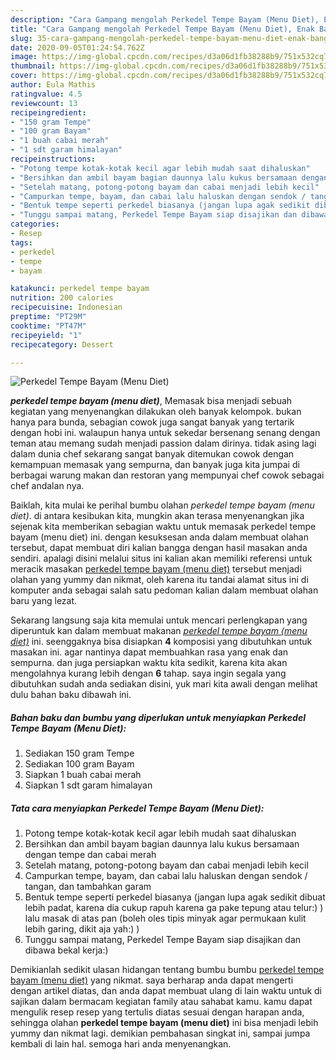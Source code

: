 ```yaml
---
description: "Cara Gampang mengolah Perkedel Tempe Bayam (Menu Diet), Enak Banget"
title: "Cara Gampang mengolah Perkedel Tempe Bayam (Menu Diet), Enak Banget"
slug: 35-cara-gampang-mengolah-perkedel-tempe-bayam-menu-diet-enak-banget
date: 2020-09-05T01:24:54.762Z
image: https://img-global.cpcdn.com/recipes/d3a06d1fb38288b9/751x532cq70/perkedel-tempe-bayam-menu-diet-foto-resep-utama.jpg
thumbnail: https://img-global.cpcdn.com/recipes/d3a06d1fb38288b9/751x532cq70/perkedel-tempe-bayam-menu-diet-foto-resep-utama.jpg
cover: https://img-global.cpcdn.com/recipes/d3a06d1fb38288b9/751x532cq70/perkedel-tempe-bayam-menu-diet-foto-resep-utama.jpg
author: Eula Mathis
ratingvalue: 4.5
reviewcount: 13
recipeingredient:
- "150 gram Tempe"
- "100 gram Bayam"
- "1 buah cabai merah"
- "1 sdt garam himalayan"
recipeinstructions:
- "Potong tempe kotak-kotak kecil agar lebih mudah saat dihaluskan"
- "Bersihkan dan ambil bayam bagian daunnya lalu kukus bersamaan dengan tempe dan cabai merah"
- "Setelah matang, potong-potong bayam dan cabai menjadi lebih kecil"
- "Campurkan tempe, bayam, dan cabai lalu haluskan dengan sendok / tangan, dan tambahkan garam"
- "Bentuk tempe seperti perkedel biasanya (jangan lupa agak sedikit dibuat lebih padat, karena dia cukup rapuh karena ga pake tepung atau telur:) ) lalu masak di atas pan (boleh oles tipis minyak agar permukaan kulit lebih garing, dikit aja yah:) )"
- "Tunggu sampai matang, Perkedel Tempe Bayam siap disajikan dan dibawa bekal kerja:)"
categories:
- Resep
tags:
- perkedel
- tempe
- bayam

katakunci: perkedel tempe bayam 
nutrition: 200 calories
recipecuisine: Indonesian
preptime: "PT29M"
cooktime: "PT47M"
recipeyield: "1"
recipecategory: Dessert

---
```



![Perkedel Tempe Bayam (Menu Diet)](https://img-global.cpcdn.com/recipes/d3a06d1fb38288b9/751x532cq70/perkedel-tempe-bayam-menu-diet-foto-resep-utama.jpg)

<b><i>perkedel tempe bayam (menu diet)</i></b>, Memasak bisa menjadi sebuah kegiatan yang menyenangkan dilakukan oleh banyak kelompok. bukan hanya para bunda, sebagian cowok juga sangat banyak yang tertarik dengan hobi ini. walaupun hanya untuk sekedar bersenang senang dengan teman atau memang sudah menjadi passion dalam dirinya. tidak asing lagi dalam dunia chef sekarang sangat banyak ditemukan cowok dengan kemampuan memasak yang sempurna, dan banyak juga kita jumpai di berbagai warung makan dan restoran yang mempunyai chef cowok sebagai chef andalan nya.

Baiklah, kita mulai ke perihal bumbu olahan <i>perkedel tempe bayam (menu diet)</i>. di antara kesibukan kita, mungkin akan terasa menyenangkan jika sejenak kita memberikan sebagian waktu untuk memasak perkedel tempe bayam (menu diet) ini. dengan kesuksesan anda dalam membuat olahan tersebut, dapat membuat diri kalian bangga dengan hasil masakan anda sendiri. apalagi disini melalui situs ini kalian akan memiliki referensi untuk meracik masakan <u>perkedel tempe bayam (menu diet)</u> tersebut menjadi olahan yang yummy dan nikmat, oleh karena itu tandai alamat situs ini di komputer anda sebagai salah satu pedoman kalian dalam membuat olahan baru yang lezat.




Sekarang langsung saja kita memulai untuk mencari perlengkapan yang diperuntuk kan dalam membuat makanan <u><i>perkedel tempe bayam (menu diet)</i></u> ini. seenggaknya bisa disiapkan <b>4</b> komposisi yang dibutuhkan untuk masakan ini. agar nantinya dapat membuahkan rasa yang enak dan sempurna. dan juga persiapkan waktu kita sedikit, karena kita akan mengolahnya kurang lebih dengan <b>6</b> tahap. saya ingin segala yang dibutuhkan sudah anda sediakan disini, yuk mari kita awali dengan melihat dulu bahan baku dibawah ini.

<!--inarticleads1-->

##### Bahan baku dan bumbu yang diperlukan untuk menyiapkan Perkedel Tempe Bayam (Menu Diet):

1. Sediakan 150 gram Tempe
1. Sediakan 100 gram Bayam
1. Siapkan 1 buah cabai merah
1. Siapkan 1 sdt garam himalayan




<!--inarticleads2-->

##### Tata cara menyiapkan Perkedel Tempe Bayam (Menu Diet):

1. Potong tempe kotak-kotak kecil agar lebih mudah saat dihaluskan
1. Bersihkan dan ambil bayam bagian daunnya lalu kukus bersamaan dengan tempe dan cabai merah
1. Setelah matang, potong-potong bayam dan cabai menjadi lebih kecil
1. Campurkan tempe, bayam, dan cabai lalu haluskan dengan sendok / tangan, dan tambahkan garam
1. Bentuk tempe seperti perkedel biasanya (jangan lupa agak sedikit dibuat lebih padat, karena dia cukup rapuh karena ga pake tepung atau telur:) ) lalu masak di atas pan (boleh oles tipis minyak agar permukaan kulit lebih garing, dikit aja yah:) )
1. Tunggu sampai matang, Perkedel Tempe Bayam siap disajikan dan dibawa bekal kerja:)




Demikianlah sedikit ulasan hidangan tentang bumbu bumbu <u>perkedel tempe bayam (menu diet)</u> yang nikmat. saya berharap anda dapat mengerti dengan artikel diatas, dan anda dapat membuat ulang di lain waktu untuk di sajikan dalam bermacam kegiatan family atau sahabat kamu. kamu dapat mengulik resep resep yang tertulis diatas sesuai dengan harapan anda, sehingga olahan <b>perkedel tempe bayam (menu diet)</b> ini bisa menjadi lebih yummy dan nikmat lagi. demikian pembahasan singkat ini, sampai jumpa kembali di lain hal. semoga hari anda menyenangkan.

